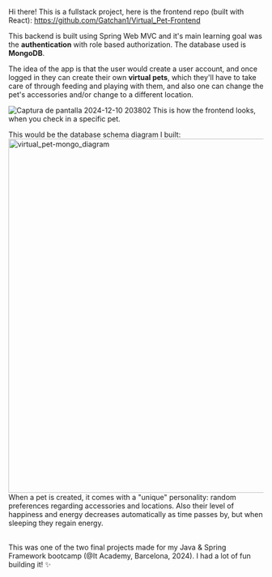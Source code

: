 Hi there!
This is a fullstack project, here is the frontend repo (built with React): https://github.com/Gatchan1/Virtual_Pet-Frontend

This backend is built using Spring Web MVC and it's main learning goal was the **authentication** with role based authorization.
The database used is **MongoDB**.

The idea of the app is that the user would create a user account, and once logged in they can create their own **virtual pets**, 
which they'll have to take care of through feeding and playing with them, and also one can change the pet's accessories and/or change to a different location.

![Captura de pantalla 2024-12-10 203802](https://github.com/user-attachments/assets/230641cf-50e9-40ba-bd98-859db7fafc35)
This is how the frontend looks, when you check in a specific pet.

This would be the database schema diagram I built:\
<img src="https://github.com/user-attachments/assets/ed79d911-794d-4f9b-82a9-468dbac42a6d" alt="virtual_pet-mongo_diagram" width="700">
When a pet is created, it comes with a "unique" personality: random preferences regarding accessories and locations.
Also their level of happiness and energy decreases automatically as time passes by, but when sleeping they regain energy.

<br>
This was one of the two final projects made for my Java & Spring Framework bootcamp (@It Academy, Barcelona, 2024). I had a lot of fun building it! ✨
